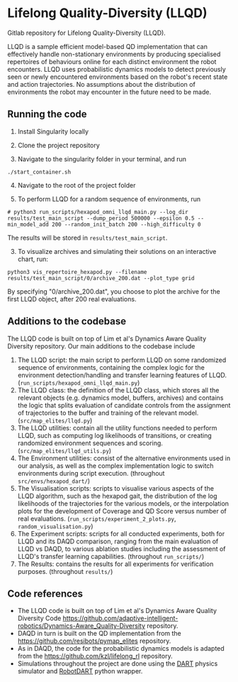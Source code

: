 # Lifelong Quality-Diversity (LLQD)
Gitlab repository for Lifelong Quality-Diversity (LLQD).

LLQD is a sample efficient model-based QD implementation that can effectively handle non-stationary environments by producing specialised repertoires of behaviours online for each distinct environment the robot encounters. LLQD uses probabilistic dynamics models to detect previously seen or newly encountered environments based on the robot's recent state and action trajectories. No assumptions about the distribution of environments the robot may encounter in the future need to be made.

## Running the code
1. Install Singularity locally

2. Clone the project repository

3. Navigate to the singularity folder in your terminal, and run 
```
./start_container.sh
```

4. Navigate to the root of the project folder

5. To perform LLQD for a random sequence of environments, run 
```
# python3 run_scripts/hexapod_omni_llqd_main.py --log_dir results/test_main_script --dump_period 500000 --epsilon 0.5 --min_model_add 200 --random_init_batch 200 --high_difficulty 0
```
The results will be stored in `results/test_main_script`.

3. To visualize archives and simulating their solutions on an interactive chart, run:
```
python3 vis_repertoire_hexapod.py --filename results/test_main_script/0/archive_200.dat --plot_type grid

```
By specifying "0/archive_200.dat", you choose to plot the archive for the first LLQD object, after 200 real evaluations.


## Additions to the codebase

The LLQD code is built on top of Lim et al's Dynamics Aware Quality Diversity repository. Our main additions to the codebase include

1. The LLQD script: the main script to perform LLQD on some randomized sequence of environments, containing the complex logic for the environment detection/handling and transfer learning features of LLQD. (`run_scripts/hexapod_omni_llqd_main.py`)
2. The LLQD class: the definition of the LLQD class, which stores all the relevant objects (e.g. dynamics model, buffers, archives) and contains the logic that splits evaluation of candidate controls from the assignment of trajectories to the buffer and training of the relevant model. (`src/map_elites/llqd.py`)
3. The LLQD utilities: contain all the utility functions needed to perform LLQD, such as computing log likelihoods of transitions, or creating randomized environment sequences and scoring. (`src/map_elites/llqd_utils.py`)
4. The Environment utilities: consist of the alternative environments used in our analysis, as well as the complex implementation logic to switch environments during script execution. (throughout `src/envs/hexapod_dart/`)
5. The Visualisation scripts: scripts to visualise various aspects of the LLQD algorithm, such as the hexapod gait, the distribution of the log likelihoods of the trajectories for the various models, or the interpolation plots for the development of Coverage and QD Score versus number of real evaluations. (`run_scripts/experiment_2_plots.py`, `random_visualisation.py`)
6. The Experiment scripts: scripts for all conducted experiments, both for LLQD and its DAQD comparison, ranging from the main evaluation of LLQD vs DAQD, to various ablation studies including the assessment of LLQD's transfer learning capabilities. (throughout `run_scripts/`)
7. The Results: contains the results for all experiments for verification purposes. (throughout `results/`)


## Code references
- The LLQD code is built on top of Lim et al's Dynamics Aware Quality Diversity Code <https://github.com/adaptive-intelligent-robotics/Dynamics-Aware_Quality-Diversity> repository.
- DAQD in turn is built on the QD implementation from the <https://github.com/resibots/pymap_elites> repository.
- As in DAQD, the code for the probabilistic dynamics models is adapted from the <https://github.com/kzl/lifelong_rl> repository.
- Simulations throughout the project are done using the [DART](https://dartsim.github.io) physics simulator and [RobotDART](https://github.com/resibots/robot_dart) python wrapper.

